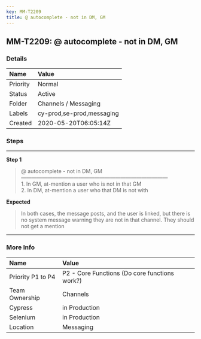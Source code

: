 ```yaml
---
key: MM-T2209
title: @ autocomplete - not in DM, GM
---
```


## MM-T2209: @ autocomplete - not in DM, GM

### Details

| Name     | Value                     |
| :------- | :------------------------ |
| Priority | Normal                    |
| Status   | Active                    |
| Folder   | Channels / Messaging      |
| Labels   | cy-prod,se-prod,messaging |
| Created  | 2020-05-20T06:05:14Z      |

### Steps

<hr/>

**Step 1**

> <article>@ autocomplete - not in DM, GM<br />&mdash;&mdash;&mdash;&mdash;&mdash;&mdash;&mdash;&mdash;&mdash;&mdash;&mdash;&mdash;&mdash;&mdash;&mdash;&mdash;&mdash;&mdash;&mdash;&mdash;&mdash;&mdash;&mdash;&mdash;&mdash;&mdash;&mdash;&mdash;<br />1. In GM, at-mention a user who is not in that GM<br />2. In DM, at-mention a user who that DM is not with</article>

**Expected**

> <article>In both cases, the message posts, and the user is linked, but there is no system message warning they are not in that channel. They should not get a mention</article>

<hr/>

### More Info

| Name              | Value                                         |
| :---------------- | :-------------------------------------------- |
| Priority P1 to P4 | P2 - Core Functions (Do core functions work?) |
| Team Ownership    | Channels                                      |
| Cypress           | in Production                                 |
| Selenium          | in Production                                 |
| Location          | Messaging                                     |
